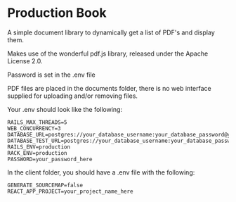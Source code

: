 # Production Book

A simple document library to dynamically get a list of PDF's and display them.

Makes use of the wonderful pdf.js library, released under the Apache License
2.0.

Password is set in the .env file

PDF files are placed in the documents folder, there is no web interface
supplied for uploading and/or removing files.

Your .env should look like the following:

```
RAILS_MAX_THREADS=5
WEB_CONCURRENCY=3
DATABASE_URL=postgres://your_database_username:your_database_password@your_database_host/your_database_name
DATABASE_TEST_URL=postgres://your_database_username:your_database_password@your_database_host/your_test_database_name
RAILS_ENV=production
RACK_ENV=production
PASSWORD=your_password_here
```

In the client folder, you should have a .env file with the following:

```
GENERATE_SOURCEMAP=false
REACT_APP_PROJECT=your_project_name_here
```
